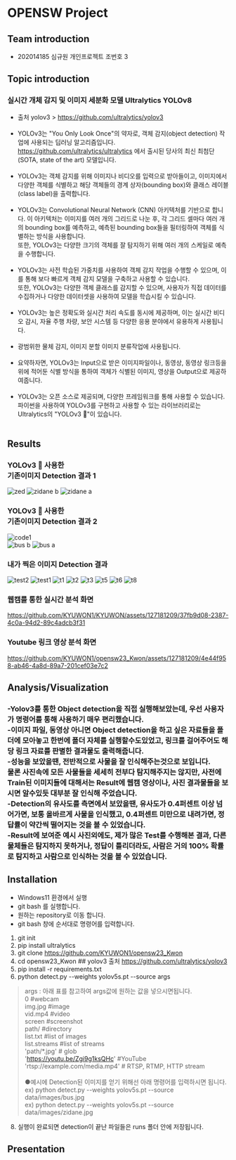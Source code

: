 # OPENSW Project
## Team introduction
* 202014185 심규원 개인프로젝트 조번호 3 
## Topic introduction
### 실시간 개체 감지 및 이미지 세분화 모델 Ultralytics YOLOv8
* 출처 yolov3 > https://github.com/ultralytics/yolov3<br/><br/>
* YOLOv3는 "You Only Look Once"의 약자로, 객체 감지(object detection) 작업에 사용되는 딥러닝 알고리즘입니다.<br/> https://github.com/ultralytics/ultralytics 에서 출시된 당사의 최신 최첨단(SOTA, state of the art) 모델입니다.<br/><br/>
* YOLOv3는 객체 감지를 위해 이미지나 비디오를 입력으로 받아들이고, 이미지에서 다양한 객체를 식별하고 해당 객체들의 경계 상자(bounding box)와 클래스 레이블(class label)을 출력합니다.<br/><br/>
* YOLOv3는 Convolutional Neural Network (CNN) 아키텍처를 기반으로 합니다. 이 아키텍처는 이미지를 여러 개의 그리드로 나눈 후, 각 그리드 셀마다 여러 개의 bounding box를 예측하고, 예측된 bounding box들을 필터링하여 객체를 식별하는 방식을 사용합니다.<br/> 또한, YOLOv3는 다양한 크기의 객체를 잘 탐지하기 위해 여러 개의 스케일로 예측을 수행합니다.<br/><br/>
* YOLOv3는 사전 학습된 가중치를 사용하여 객체 감지 작업을 수행할 수 있으며, 이를 통해 보다 빠르게 객체 감지 모델을 구축하고 사용할 수 있습니다.<br/> 또한, YOLOv3는 다양한 객체 클래스를 감지할 수 있으며, 사용자가 직접 데이터를 수집하거나 다양한 데이터셋을 사용하여 모델을 학습시킬 수 있습니다.<br/><br/>
* YOLOv3는 높은 정확도와 실시간 처리 속도를 동시에 제공하며, 이는 실시간 비디오 감시, 자율 주행 차량, 보안 시스템 등 다양한 응용 분야에서 유용하게 사용됩니다.<br/><br/>
* 광범위한 물체 감지, 이미지 분할 이미지 분류작업에 사용됩니다.<br/><br/>
* 요약하자면, YOLOv3는 Input으로 받은 이미지파일이나, 동영상, 동영상 링크등을 위에 적어둔 식별 방식을 통하여 객체가 식별된 이미지, 영상을 Output으로 제공하여줍니다. <br/><br/> 
* YOLOv3는 오픈 소스로 제공되며, 다양한 프레임워크를 통해 사용할 수 있습니다.<br/> 파이썬을 사용하여 YOLOv3를 구현하고 사용할 수 있는 라이브러리로는 Ultralytics의 "YOLOv3 🚀"이 있습니다.<br/><br/>
## Results

### YOLOv3 🚀 사용한 <br/>기존이미지 Detection 결과 1


![zed](https://github.com/KYUWON1/opensw23_Kwon/assets/127181209/4ca9919a-d7d3-49d7-9554-d21a74045035)
![zidane b](https://github.com/KYUWON1/opensw23_Kwon/assets/127181209/e4e24737-d862-4ef5-a96a-eaa5291582c0)
![zidane a](https://github.com/KYUWON1/opensw23_Kwon/assets/127181209/1ed40dbc-40d0-440d-a63f-5b4004670c80)
### YOLOv3 🚀 사용한 <br/>기존이미지 Detection 결과 2


![code1](https://github.com/KYUWON1/opensw23_Kwon/assets/127181209/0e634bc9-c379-4c70-8dc2-be81c5abd684)<br/>
![bus b](https://github.com/KYUWON1/opensw23_Kwon/assets/127181209/7b68e431-2585-4fa8-ac72-2f287b73fa4b)
![bus a](https://github.com/KYUWON1/opensw23_Kwon/assets/127181209/e3a8f334-75ea-42bd-962b-d7324312859e)

### 내가 찍은 이미지 Detection 결과


![test2](https://github.com/KYUWON1/opensw23_Kwon/assets/127181209/56adcf89-01c9-4cea-965f-095ff824be8e) 
![test1](https://github.com/KYUWON1/opensw23_Kwon/assets/127181209/9d6749d2-9ac1-4692-ad9b-431a2403f833)
![t1](https://github.com/KYUWON1/opensw23_Kwon/assets/127181209/b85f2f93-8ee1-4183-abd2-f6b1cd64a064)
![t2](https://github.com/KYUWON1/opensw23_Kwon/assets/127181209/c0fea109-f23e-4445-be14-8471d4eb8317)
![t3](https://github.com/KYUWON1/opensw23_Kwon/assets/127181209/62d6dd19-4379-4f63-8a9e-b243752abdcf)
![t5](https://github.com/KYUWON1/opensw23_Kwon/assets/127181209/4c41ac9b-ad05-4bea-9c3a-f2baaabf224c)
![t6](https://github.com/KYUWON1/opensw23_Kwon/assets/127181209/ad3b1fbc-3e5c-4608-ab16-2eb7f7818d4a)
![t8](https://github.com/KYUWON1/opensw23_Kwon/assets/127181209/3e81b051-57fd-45c6-abfa-a2c4c376076d)

### 웹캠를 통한 실시간 분석 화면


https://github.com/KYUWON1/KYUWON/assets/127181209/37fb9d08-2387-4c0a-94d2-89c4adcb3f31
### Youtube 링크 영상 분석 화면 


https://github.com/KYUWON1/opensw23_Kwon/assets/127181209/4e44f958-ab46-4a8d-89a7-201cef03e7c2


## Analysis/Visualization
### -Yolov3를 통한 Object detection을 직접 실행해보았는데, 우선 사용자가 명령어를 통해 사용하기 매우 편리했습니다.<br/> -이미지 파일, 동영상 아니면 Object detection을 하고 싶은 자료들을 폴더에 모아놓고 한번에 폴더 자체를 실행할수도있었고, 링크를 걸어주어도 해당 링크 자료를 판별한 결과물도 출력해줍니다.<br/>-성능을 보았을땐, 전반적으로 사물을 잘 인식해주는것으로 보입니다.<br/> 물론 사진속에 모든 사물들을 세세히 전부다 탐지해주지는 않지만, 사전에 Train된 이미지들에 대해서는 Result에 웹캠 영상이나, 사진 결과물들을 보시면 알수있듯 대부분 잘 인식해 주었습니다.<br/>-Detection의 유사도를 측면에서 보았을땐, 유사도가 0.4퍼센트 이상 넘어가면, 보통 올바르게 사물을 인식했고, 0.4퍼센트 미만으로 내려가면, 정답률이 약간씩 떨어지는 것을 볼 수 있었습니다.<br/>-Result에 보여준 예시 사진외에도, 제가 많은 Test를 수행해본 결과, 다른 물체들은 탐지하지 못하거나, 정답이 틀리더라도, 사람은 거의 100% 확률로 탐지하고 사람으로 인식하는 것을 볼 수 있었습니다. 

 

## Installation
* Windows11 환경에서 실행
* git bash 를 실행합니다.
* 원하는 repository로 이동 합니다. 
* git bash 창에 순서대로 명령어를 입력합니다.
1. git init
2. pip install ultralytics
3. git clone https://github.com/KYUWON1/opensw23_Kwon 
4. cd opensw23_Kwon  ## yolov3 출처 https://github.com/ultralytics/yolov3
5. pip install -r requirements.txt
6. python detect.py --weights yolov5s.pt --source args<br/>
>   args : 아래 표를 참고하여 args값에 원하는 값을 넣으시면됩니다.<br/> 
>   0                               #webcam<br/>
>   img.jpg                         #image<br/>
>   vid.mp4                         #video<br/>
>   screen                          #screenshot<br/>
>   path/                           #directory<br/>
>   list.txt                        #list of images<br/>
>   list.streams                    #list of streams<br/>
>   'path/*.jpg'                    # glob<br/>
>   'https://youtu.be/Zgi9g1ksQHc'  #YouTube<br/>
>   'rtsp://example.com/media.mp4'  # RTSP, RTMP, HTTP stream<br/><br/>
>   ●예시에 Detection된 이미지를 얻기 위해선 아래 명령어를 입력하시면 됩니다.<br/>
>   ex)  python detect.py --weights yolov5s.pt --source data/images/bus.jpg<br/>
>   ex)  python detect.py --weights yolov5s.pt --source data/images/zidane.jpg<br/>
8. 실행이 완료되면 detection이 끝난 파일들은 runs 폴더 안에 저장됩니다.
## Presentation

